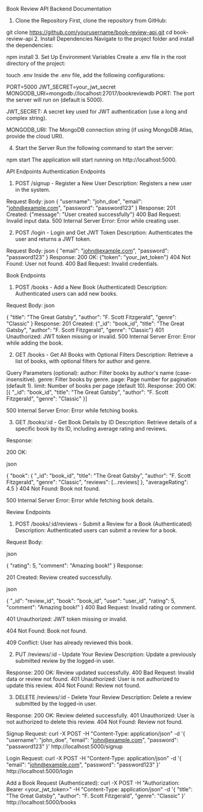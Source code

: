 Book Review API Backend Documentation

1. Clone the Repository
First, clone the repository from GitHub:



git clone https://github.com/yourusername/book-review-api.git
cd book-review-api
2. Install Dependencies
Navigate to the project folder and install the dependencies:


npm install
3. Set Up Environment Variables
Create a .env file in the root directory of the project:


touch .env
Inside the .env file, add the following configurations:


PORT=5000
JWT_SECRET=your_jwt_secret
MONGODB_URI=mongodb://localhost:27017/bookreviewdb
PORT: The port the server will run on (default is 5000).

JWT_SECRET: A secret key used for JWT authentication (use a long and complex string).

MONGODB_URI: The MongoDB connection string (if using MongoDB Atlas, provide the cloud URI).

4. Start the Server
Run the following command to start the server:

npm start
The application will start running on http://localhost:5000.

API Endpoints
Authentication Endpoints
1. POST /signup - Register a New User
Description: Registers a new user in the system.

Request Body:
json
{
  "username": "john_doe",
  "email": "john@example.com",
  "password": "password123"
}
Response:
201 Created: {"message": "User created successfully"}
400 Bad Request: Invalid input data.
500 Internal Server Error: Error while creating user.


2. POST /login - Login and Get JWT Token
Description: Authenticates the user and returns a JWT token.

Request Body:
json
{
  "email": "john@example.com",
  "password": "password123"
}
Response:
200 OK: {"token": "your_jwt_token"}
404 Not Found: User not found.
400 Bad Request: Invalid credentials.

Book Endpoints
1. POST /books - Add a New Book (Authenticated)
Description: Authenticated users can add new books.

Request Body:
json

{
  "title": "The Great Gatsby",
  "author": "F. Scott Fitzgerald",
  "genre": "Classic"
}
Response:
201 Created: {"_id": "book_id", "title": "The Great Gatsby", "author": "F. Scott Fitzgerald", "genre": "Classic"}
401 Unauthorized: JWT token missing or invalid.
500 Internal Server Error: Error while adding the book.

2. GET /books - Get All Books with Optional Filters
Description: Retrieve a list of books, with optional filters for author and genre.

Query Parameters (optional):
author: Filter books by author's name (case-insensitive).
genre: Filter books by genre.
page: Page number for pagination (default 1).
limit: Number of books per page (default 10).
Response:
200 OK: [{ "_id": "book_id", "title": "The Great Gatsby", "author": "F. Scott Fitzgerald", "genre": "Classic" }]

500 Internal Server Error: Error while fetching books.

3. GET /books/:id - Get Book Details by ID
Description: Retrieve details of a specific book by its ID, including average rating and reviews.

Response:

200 OK:

json

{
  "book": {
    "_id": "book_id",
    "title": "The Great Gatsby",
    "author": "F. Scott Fitzgerald",
    "genre": "Classic",
    "reviews": [...reviews]
  },
  "averageRating": 4.5
}
404 Not Found: Book not found.

500 Internal Server Error: Error while fetching book details.

Review Endpoints
1. POST /books/:id/reviews - Submit a Review for a Book (Authenticated)
Description: Authenticated users can submit a review for a book.

Request Body:

json

{
  "rating": 5,
  "comment": "Amazing book!"
}
Response:

201 Created: Review created successfully.

json

{
  "_id": "review_id",
  "book": "book_id",
  "user": "user_id",
  "rating": 5,
  "comment": "Amazing book!"
}
400 Bad Request: Invalid rating or comment.

401 Unauthorized: JWT token missing or invalid.

404 Not Found: Book not found.

409 Conflict: User has already reviewed this book.

2. PUT /reviews/:id - Update Your Review
Description: Update a previously submitted review by the logged-in user.

Response:
200 OK: Review updated successfully.
400 Bad Request: Invalid data or review not found.
401 Unauthorized: User is not authorized to update this review.
404 Not Found: Review not found.

3. DELETE /reviews/:id - Delete Your Review
Description: Delete a review submitted by the logged-in user.


Response:
200 OK: Review deleted successfully.
401 Unauthorized: User is not authorized to delete this review.
404 Not Found: Review not found.


Signup Request:
curl -X POST -H "Content-Type: application/json" -d '{
  "username": "john_doe",
  "email": "john@example.com",
  "password": "password123"
}' http://localhost:5000/signup



Login Request:
curl -X POST -H "Content-Type: application/json" -d '{
  "email": "john@example.com",
  "password": "password123"
}' http://localhost:5000/login




Add a Book Request (Authenticated):
curl -X POST -H "Authorization: Bearer <your_jwt_token>" -H "Content-Type: application/json" -d '{
  "title": "The Great Gatsby",
  "author": "F. Scott Fitzgerald",
  "genre": "Classic"
}' http://localhost:5000/books

